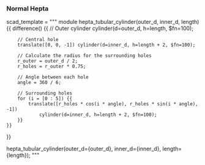 ### Normal Hepta
scad_template = """
module hepta_tubular_cylinder(outer_d, inner_d, length) {{
    difference() {{
        // Outer cylinder
        cylinder(d=outer_d, h=length, $fn=100);

        // Central hole
        translate([0, 0, -1]) cylinder(d=inner_d, h=length + 2, $fn=100);

        // Calculate the radius for the surrounding holes
        r_outer = outer_d / 2;
        r_holes = r_outer * 0.75;

        // Angle between each hole
        angle = 360 / 6;

        // Surrounding holes
        for (i = [0 : 5]) {{
            translate([r_holes * cos(i * angle), r_holes * sin(i * angle), -1])
                cylinder(d=inner_d, h=length + 2, $fn=100);
        }}
    }}
}}

hepta_tubular_cylinder(outer_d={outer_d}, inner_d={inner_d}, length={length});
"""

